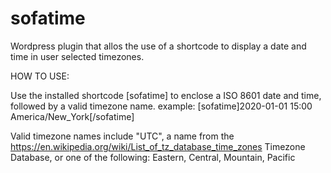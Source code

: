 # sofatime
Wordpress plugin that allos the use of a shortcode to display a date and time in user selected timezones. 

HOW TO USE:

Use the installed shortcode [sofatime] to enclose a ISO 8601 date and time, followed by a valid timezone name.
example: [sofatime]2020-01-01 15:00 America/New_York[/sofatime]

Valid timezone names include \"UTC\", a name from the https://en.wikipedia.org/wiki/List_of_tz_database_time_zones Timezone Database, or one of the following: Eastern, Central, Mountain, Pacific 
